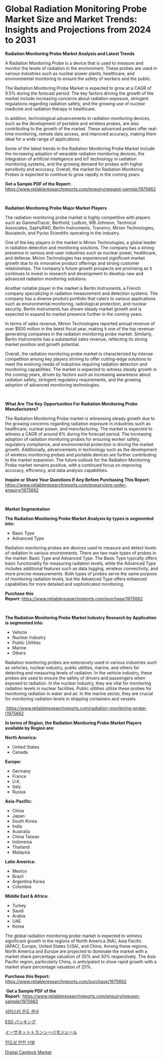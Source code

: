 <p><h1>Global Radiation Monitoring Probe Market Size and Market Trends: Insights and Projections from 2024 to 2031</h1></p><p><strong>Radiation Monitoring Probe Market Analysis and Latest Trends</strong></p>
<p><p>A Radiation Monitoring Probe is a device that is used to measure and monitor the levels of radiation in the environment. These probes are used in various industries such as nuclear power plants, healthcare, and environmental monitoring to ensure the safety of workers and the public.</p><p>The Radiation Monitoring Probe Market is expected to grow at a CAGR of 9.5% during the forecast period. The key factors driving the growth of the market include increasing concerns about radiation exposure, stringent regulations regarding radiation safety, and the growing use of nuclear medicine and radiation therapy in healthcare.</p><p>In addition, technological advancements in radiation monitoring devices, such as the development of portable and wireless probes, are also contributing to the growth of the market. These advanced probes offer real-time monitoring, remote data access, and improved accuracy, making them ideal for a wide range of applications.</p><p>Some of the latest trends in the Radiation Monitoring Probe Market include the increasing adoption of wearable radiation monitoring devices, the integration of artificial intelligence and IoT technology in radiation monitoring systems, and the growing demand for probes with higher sensitivity and accuracy. Overall, the market for Radiation Monitoring Probes is expected to continue to grow rapidly in the coming years.</p></p>
<p><strong>Get a Sample PDF of the Report:&nbsp;</strong> <a href="https://www.reliableresearchreports.com/enquiry/request-sample/1975662">https://www.reliableresearchreports.com/enquiry/request-sample/1975662</a></p>
<p>&nbsp;</p>
<p><strong>Radiation Monitoring Probe Major Market Players</strong></p>
<p><p>The radiation monitoring probe market is highly competitive with players such as GammaTracer, Berthold, Ludlum, WB Johnson, Technical Associates, SaphyRAD, Bertin Instruments, Tracerco, Mirion Technologies, Nuviatech, and Pycko Scientific operating in the industry.</p><p>One of the key players in the market is Mirion Technologies, a global leader in radiation detection and monitoring solutions. The company has a strong presence in various end-user industries such as nuclear power, healthcare, and defense. Mirion Technologies has experienced significant market growth due to its innovative product offerings and strong customer relationships. The company's future growth prospects are promising as it continues to invest in research and development to develop new and advanced radiation monitoring solutions.</p><p>Another notable player in the market is Bertin Instruments, a French company specializing in radiation measurement and detection systems. The company has a diverse product portfolio that caters to various applications such as environmental monitoring, radiological protection, and nuclear security. Bertin Instruments has shown steady market growth and is expected to expand its market presence further in the coming years.</p><p>In terms of sales revenue, Mirion Technologies reported annual revenue of over $500 million in the latest fiscal year, making it one of the top revenue-generating companies in the radiation monitoring probe market. Similarly, Bertin Instruments has a substantial sales revenue, reflecting its strong market position and growth potential.</p><p>Overall, the radiation monitoring probe market is characterized by intense competition among key players striving to offer cutting-edge solutions to meet the evolving needs of industries requiring radiation detection and monitoring capabilities. The market is expected to witness steady growth in the coming years, driven by factors such as increasing awareness about radiation safety, stringent regulatory requirements, and the growing adoption of advanced monitoring technologies.</p></p>
<p>&nbsp;</p>
<p><strong>What Are The Key Opportunities For Radiation Monitoring Probe Manufacturers?</strong></p>
<p><p>The Radiation Monitoring Probe market is witnessing steady growth due to the growing concerns regarding radiation exposure in industries such as healthcare, nuclear power, and manufacturing. The market is expected to witness a CAGR of around 6% during the forecast period. The increasing adoption of radiation monitoring probes for ensuring worker safety, regulatory compliance, and environmental protection is driving the market growth. Additionally, advancements in technology such as the development of wireless monitoring probes and portable devices are further contributing to the market expansion. The future outlook for the Radiation Monitoring Probe market remains positive, with a continued focus on improving accuracy, efficiency, and data analysis capabilities.</p></p>
<p><strong>Inquire or Share Your Questions If Any Before Purchasing This Report:</strong> <a href="https://www.reliableresearchreports.com/enquiry/pre-order-enquiry/1975662">https://www.reliableresearchreports.com/enquiry/pre-order-enquiry/1975662</a></p>
<p>&nbsp;</p>
<p><strong>Market Segmentation</strong></p>
<p><strong>The Radiation Monitoring Probe Market Analysis by types is segmented into:</strong></p>
<p><ul><li>Basic Type</li><li>Advanced Type</li></ul></p>
<p><p>Radiation monitoring probes are devices used to measure and detect levels of radiation in various environments. There are two main types of probes in the market: Basic Type and Advanced Type. The Basic Type typically offers basic functionality for measuring radiation levels, while the Advanced Type includes additional features such as data logging, wireless connectivity, and more precise measurements. Both types of probes serve the same purpose of monitoring radiation levels, but the Advanced Type offers enhanced capabilities for more detailed and sophisticated monitoring.</p></p>
<p><strong>Purchase this Report:&nbsp;</strong><a href="https://www.reliableresearchreports.com/purchase/1975662">https://www.reliableresearchreports.com/purchase/1975662</a></p>
<p>&nbsp;</p>
<p><strong>The Radiation Monitoring Probe Market Industry Research by Application is segmented into:</strong></p>
<p><ul><li>Vehicle</li><li>Nuclear Industry</li><li>Public Utilities</li><li>Marine</li><li>Others</li></ul></p>
<p><p>Radiation monitoring probes are extensively used in various industries such as vehicles, nuclear industry, public utilities, marine, and others for detecting and measuring levels of radiation. In the vehicle industry, these probes are used to ensure the safety of drivers and passengers when exposed to radiation. In the nuclear industry, they are vital for monitoring radiation levels in nuclear facilities. Public utilities utilize these probes for monitoring radiation in water and air. In the marine sector, they are crucial for monitoring radiation levels in shipping containers and vessels.</p></p>
<p><a href="https://www.reliableresearchreports.com/radiation-monitoring-probe-r1975662">&nbsp;https://www.reliableresearchreports.com/radiation-monitoring-probe-r1975662</a></p>
<p><strong>In terms of Region, the Radiation Monitoring Probe Market Players available by Region are:</strong></p>
<p>
    <p> <strong> North America: </strong>
        <ul>
            <li>United States</li>
            <li>Canada</li>
        </ul>
        </p> 
    <p> <strong> Europe: </strong>
        <ul>
            <li>Germany</li>
            <li>France</li>
            <li>U.K.</li>
            <li>Italy</li>
            <li>Russia</li>
        </ul>
        </p> 
    <p> <strong> Asia-Pacific: </strong>
        <ul>
            <li>China</li>
            <li>Japan</li>
            <li>South Korea</li>
            <li>India</li>
            <li>Australia</li>
            <li>China Taiwan</li>
            <li>Indonesia</li>
            <li>Thailand</li>
            <li>Malaysia</li>
        </ul>
        </p> 
    <p> <strong> Latin America: </strong>
        <ul>
            <li>Mexico</li>
            <li>Brazil</li>
            <li>Argentina Korea</li>
            <li>Colombia</li>
        </ul>
        </p> 
    <p> <strong> Middle East & Africa: </strong>
        <ul>
            <li>Turkey</li>
            <li>Saudi</li>
            <li>Arabia</li>
            <li>UAE</li>
            <li>Korea</li>
        </ul>
    </p>
    </p>
<p><p>The global radiation monitoring probe market is expected to witness significant growth in the regions of North America (NA), Asia Pacific (APAC), Europe, United States (USA), and China. Among these regions, North America and Europe are projected to dominate the market with a market share percentage valuation of 35% and 30% respectively. The Asia Pacific region, particularly China, is anticipated to show rapid growth with a market share percentage valuation of 25%.</p></p>
<p><strong>Purchase this Report: </strong><a href="https://www.reliableresearchreports.com/purchase/1975662">https://www.reliableresearchreports.com/purchase/1975662</a></p>
<p>&nbsp;<strong>Get a Sample PDF of the Report:&nbsp;&nbsp;</strong><a href="https://www.reliableresearchreports.com/enquiry/request-sample/1975662">https://www.reliableresearchreports.com/enquiry/request-sample/1975662</a></p>
<p><strong></strong></p>
<p><p><a href="https://medium.com/@wardpollich2022/%EB%A7%88%EC%BC%93-%EC%9D%B8%EC%82%AC%EC%9D%B4%ED%8A%B8-%EC%98%A8%EB%8F%84%EA%B3%84-%EC%98%A8%EB%8F%84-%EC%84%BC%EC%84%9C-%EC%8B%9C%EC%9E%A5-%EB%8F%99%ED%96%A5-%EC%84%B1%EC%9E%A5-2024%EB%85%84%EB%B6%80%ED%84%B0-2031%EB%85%84%EA%B9%8C%EC%A7%80-%EC%98%88%EC%B8%A1%EB%90%9C-%EA%B2%83-c1fcc956d0a2">서미스터 온도 센서</a></p><p><a href="https://medium.com/@samirmayert28/esd%E3%83%91%E3%83%83%E3%82%AD%E3%83%B3%E3%82%B0%E5%B8%82%E5%A0%B4%E5%88%86%E6%9E%90-%E3%81%9D%E3%81%AEcagr-%E5%B8%82%E5%A0%B4%E3%82%BB%E3%82%B0%E3%83%A1%E3%83%B3%E3%83%86%E3%83%BC%E3%82%B7%E3%83%A7%E3%83%B3-%E3%81%8A%E3%82%88%E3%81%B3%E4%B8%96%E7%95%8C%E3%81%AE%E6%A5%AD%E7%95%8C%E6%A6%82%E8%A6%81-de9c94dbfa79">ESD パッキング</a></p><p><a href="https://medium.com/@lawrencewatkins654/%E3%82%A4%E3%83%BC%E3%82%B5%E3%83%8D%E3%83%83%E3%83%88%E3%83%88%E3%83%A9%E3%83%B3%E3%82%B7%E3%83%BC%E3%83%90%E3%83%BC%E3%83%A2%E3%82%B8%E3%83%A5%E3%83%BC%E3%83%AB%E5%B8%82%E5%A0%B4%E3%81%AE%E5%B1%95%E6%9C%9B-%E7%94%A3%E6%A5%AD%E6%A6%82%E8%A6%81%E3%81%A8%E4%BA%88%E6%B8%AC-2024%E5%B9%B4%E3%81%8B%E3%82%892031%E5%B9%B4-2a17014ead54">イーサネットトランシーバモジュール</a></p><p><a href="https://medium.com/@jenniferstanley2022/%EC%A0%84%EB%8F%84%EC%84%B1-%EC%95%88%EC%A0%84%ED%99%94-%EC%8B%9C%EC%9E%A5-%EB%B3%B4%EA%B3%A0%EC%84%9C%EB%8A%94-%EC%9D%B4-%EC%8B%9C%EC%9E%A5%EC%9D%98-%EC%B5%9C%EC%8B%A0-%ED%8A%B8%EB%A0%8C%EB%93%9C%EC%99%80-%EC%84%B1%EC%9E%A5-%EA%B8%B0%ED%9A%8C%EB%A5%BC-%EB%B3%B4%EC%97%AC%EC%A4%8D%EB%8B%88%EB%8B%A4-ea527b969b59">전도성 안전 신발</a></p><p><a href="https://github.com/gamblestampleyjenny50m5sl6/Market-Research-Report-List-2/blob/main/digital-camlock-market.md">Digital Camlock Market</a></p></p>